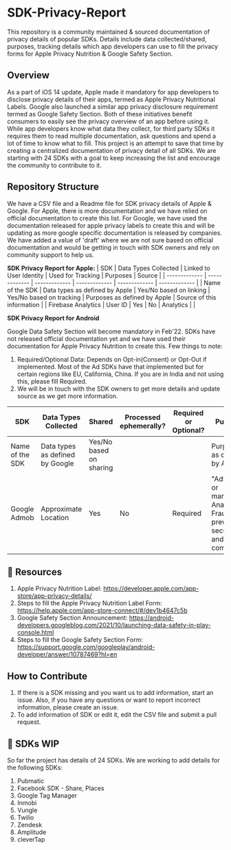 # SDK-Privacy-Report
This repository is a community maintained & sourced documentation of privacy details of popular SDKs. Details include data collected/shared, purposes, tracking details which app developers can use to fill the privacy forms for Apple Privacy Nutrition & Google Safety Section.

## Overview
As a part of iOS 14 update, Apple made it mandatory for app developers to disclose privacy details of their apps, termed as Apple Privacy Nutritional Labels. Google also launched a similar app privacy disclosure requirement termed as Google Safety Section. Both of these initiatives benefit consumers to easily see the privacy overview of an app before using it. While app developers know what data they collect, for third party SDKs it requires them to read multiple documentation, ask questions and spend a lot of time to know what to fill. This project is an attempt to save that time by creating a centralized documentation of privacy detail of all SDKs. We are starting with 24 SDKs with a goal to keep increasing the list and encourage the community to contribute to it. 

## Repository Structure
We have a CSV file and a Readme file for SDK privacy details of Apple & Google. For Apple, there is more documentation and we have relied on official documentation to create this list. For Google, we have used the documentation released for apple privacy labels to create this and will be updating as more google specific documentation is released by companies. We have added a value of 'draft' where we are not sure based on official documentation and would be getting in touch with SDK owners and rely on community support to help us.

**SDK Privacy Report for Apple:**
| SDK  | Data Types Collected | Linked to User Identity  | Used for Tracking | Purposes | Source |
| ------------- | ------------- | ------------- | ------------- | ------------- | ------------- |
| Name of the SDK  | Data types as defined by Apple  | Yes/No based on linking  | Yes/No based on tracking  | Purposes as defined by Apple  | Source of this information  |
| Firebase Analytics  | User ID  | Yes  | No | Analytics |   |

**SDK Privacy Report for Android**

Google Data Safety Section will become mandatory in Feb'22. SDKs have not released official documentation yet and we have used their documentation for Apple Privacy Nutrition to create this. Few things to note:
1. Required/Optional Data: Depends on Opt-in(Consent) or Opt-Out if implemented. Most of the Ad SDKs have that implemented but for certain regions like EU, California, China. If you are in India and not using this, please fill Required.
2. We will be in touch with the SDK owners to get more details and update source as we get more information.


| SDK  | Data Types Collected | Shared  | Processed ephemerally? | Required or Optional? | Purposes |Source |
| ------------- | ------------- | ------------- | ------------- | ------------- | ------------- | ------------- |
| Name of the SDK  | Data types as defined by Google  | Yes/No based on sharing  | | | Purposes as defined by Apple | Source of this information|
| Google Admob  | Approximate Location  | Yes  | No | Required |  "Advertising or marketing, Analytics, Fraud prevention, security and compliance | |

## 📄 Resources
1. Apple Privacy Nutrition Label: https://developer.apple.com/app-store/app-privacy-details/
2. Steps to fill the Apple Privacy Nutrition Label Form: https://help.apple.com/app-store-connect/#/dev1b4647c5b
3. Google Safety Section Announcement: https://android-developers.googleblog.com/2021/10/launching-data-safety-in-play-console.html
4. Steps to fill the Google Safety Section Form: https://support.google.com/googleplay/android-developer/answer/10787469?hl=en

## How to Contribute
1. If there is a SDK missing and you want us to add information, start an issue. Also, if you have any questions or want to report incorrect information, please create an issue.
2. To add information of SDK or edit it, edit the CSV file and submit a pull request.

## 🚧 SDKs WIP
So far the project has details of 24 SDKs. We are working to add details for the following SDKs:
1. Pubmatic
2. Facebook SDK - Share, Places
3. Google Tag Manager
4. Inmobi
5. Vungle
6. Twilio
7. Zendesk
8. Amplitude
9. cleverTap
